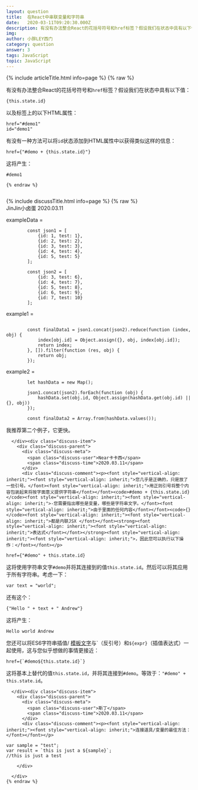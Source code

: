 ```yaml
---
layout: question
title:  在React中串联变量和字符串
date:   2020-03-11T09:20:30.000Z
description: 有没有办法整合React的花括号符号和href标签？假设我们在状态中具有以下值：{this.state.id}以及标签上的以下HTML属性：...
img: 
author: 小胖LEY西门
category: question
answer: 3
tags: JavaScript
topic: JavaScript
---
```

<div class="article-root">
  <div class="article">
    {% include articleTitle.html info=page %}
    {% raw %}
    <div class="article-content"><p><font style="vertical-align: inherit;"><font style="vertical-align: inherit;">有没有办法整合React的花括号符号和</font></font><code>href</code><font style="vertical-align: inherit;"><font style="vertical-align: inherit;">标签？</font><font style="vertical-align: inherit;">假设我们在状态中具有以下值：</font></font></p>

<pre><code>{this.state.id}
</code></pre>

<p><font style="vertical-align: inherit;"><font style="vertical-align: inherit;">以及标签上的以下HTML属性：</font></font></p>

<pre><code>href="#demo1"<font></font>
id="demo1"<font></font>
</code></pre>

<p><font style="vertical-align: inherit;"><font style="vertical-align: inherit;">有没有一种方法可以将</font></font><code>id</code><font style="vertical-align: inherit;"><font style="vertical-align: inherit;">状态</font><font style="vertical-align: inherit;">添加</font><font style="vertical-align: inherit;">到HTML属性中以获得类似这样的信息：</font></font></p>

<pre><code>href={"#demo + {this.state.id}"}
</code></pre>

<p><font style="vertical-align: inherit;"><font style="vertical-align: inherit;">这将产生：</font></font></p>

<pre><code>#demo1
</code></pre></div>
    {% endraw %}
  </div>
  <p style="height: 0;width:0;overflow: hidden;"> 第748篇《在React中串联变量和字符串》来自Winter(https://github.com/aiyld/aiyld.github.io)的站点</p>
  <div class="discuss-wrapper">
    {% include discussTitle.html info=page %}
    {% raw %}
    <div class="discuss-item">
        <div class="discuss-parent">
          <div class="discuss-meta">
            <span class="discuss-user">JinJin小卤蛋</span>
            <span class="discuss-time">2020.03.11</span>
          </div>
          <div class="discuss-comment"><p><font style="vertical-align: inherit;"><font style="vertical-align: inherit;">exampleData =</font></font></p>

<pre><code>        const json1 = [<font></font>
            {id: 1, test: 1},<font></font>
            {id: 2, test: 2},<font></font>
            {id: 3, test: 3},<font></font>
            {id: 4, test: 4},<font></font>
            {id: 5, test: 5}<font></font>
        ];<font></font>
<font></font>
        const json2 = [<font></font>
            {id: 3, test: 6},<font></font>
            {id: 4, test: 7},<font></font>
            {id: 5, test: 8},<font></font>
            {id: 6, test: 9},<font></font>
            {id: 7, test: 10}<font></font>
        ];<font></font>
</code></pre>

<p><font style="vertical-align: inherit;"><font style="vertical-align: inherit;">example1 =</font></font></p>

<pre><code><font></font>
        const finalData1 = json1.concat(json2).reduce(function (index, obj) {<font></font>
            index[obj.id] = Object.assign({}, obj, index[obj.id]);<font></font>
            return index;<font></font>
        }, []).filter(function (res, obj) {<font></font>
            return obj;<font></font>
        });<font></font>
</code></pre>

<p><font style="vertical-align: inherit;"><font style="vertical-align: inherit;">example2 =</font></font></p>

<pre><code>        let hashData = new Map();<font></font>
<font></font>
        json1.concat(json2).forEach(function (obj) {<font></font>
            hashData.set(obj.id, Object.assign(hashData.get(obj.id) || {}, obj))<font></font>
        });<font></font>
<font></font>
        const finalData2 = Array.from(hashData.values());<font></font>
</code></pre>

<p><font style="vertical-align: inherit;"><font style="vertical-align: inherit;">我推荐第二个例子，它更快。</font></font></p></div>
        </div>
        
      </div><div class="discuss-item">
        <div class="discuss-parent">
          <div class="discuss-meta">
            <span class="discuss-user">Near卡卡西</span>
            <span class="discuss-time">2020.03.11</span>
          </div>
          <div class="discuss-comment"><p><font style="vertical-align: inherit;"><font style="vertical-align: inherit;">您几乎是正确的，只是放了一些引号。</font><font style="vertical-align: inherit;">用正则引号将整个内容包装起来将按字面意义提供字符串</font></font><code>#demo + {this.state.id}</code><font style="vertical-align: inherit;"><font style="vertical-align: inherit;">-您需要指出哪些是变量，哪些是字符串文字。</font><font style="vertical-align: inherit;">由于里面的任何内容</font></font><code>{}</code><font style="vertical-align: inherit;"><font style="vertical-align: inherit;">都是内联JSX </font></font><strong><font style="vertical-align: inherit;"><font style="vertical-align: inherit;">表达式</font></font></strong><font style="vertical-align: inherit;"><font style="vertical-align: inherit;">，因此您可以执行以下操作：</font></font></p>

<pre><code>href={"#demo" + this.state.id}
</code></pre>

<p><font style="vertical-align: inherit;"><font style="vertical-align: inherit;">这将使用字符串文字</font></font><code>#demo</code><font style="vertical-align: inherit;"><font style="vertical-align: inherit;">并将其连接到的值</font></font><code>this.state.id</code><font style="vertical-align: inherit;"><font style="vertical-align: inherit;">。</font><font style="vertical-align: inherit;">然后可以将其应用于所有字符串。</font><font style="vertical-align: inherit;">考虑一下：</font></font></p>

<pre><code>var text = "world";
</code></pre>

<p><font style="vertical-align: inherit;"><font style="vertical-align: inherit;">还有这个：</font></font></p>

<pre><code>{"Hello " + text + " Andrew"}
</code></pre>

<p><font style="vertical-align: inherit;"><font style="vertical-align: inherit;">这将产生：</font></font></p>

<pre class="lang-none prettyprint-override"><code>Hello world Andrew 
</code></pre>

<p><font style="vertical-align: inherit;"><font style="vertical-align: inherit;">您还可以将ES6字符串插值/ </font></font><a href="https://developer.mozilla.org/en-US/docs/Web/JavaScript/Reference/Template_literals" rel="noreferrer"><font style="vertical-align: inherit;"><font style="vertical-align: inherit;">模板文字</font></font></a><font style="vertical-align: inherit;"><font style="vertical-align: inherit;">与`（反引号）和</font></font><code>${expr}</code><font style="vertical-align: inherit;"><font style="vertical-align: inherit;">（插值表达式）一起使用，这与您似乎想做的事情更接近：</font></font></p>

<pre><code>href={`#demo${this.state.id}`}
</code></pre>

<p><font style="vertical-align: inherit;"><font style="vertical-align: inherit;">这将基本上替代的值</font></font><code>this.state.id</code><font style="vertical-align: inherit;"><font style="vertical-align: inherit;">，并将其连接到</font></font><code>#demo</code><font style="vertical-align: inherit;"><font style="vertical-align: inherit;">。</font><font style="vertical-align: inherit;">等效于：</font></font><code>"#demo" + this.state.id</code><font style="vertical-align: inherit;"><font style="vertical-align: inherit;">。</font></font></p></div>
        </div>
        
      </div><div class="discuss-item">
        <div class="discuss-parent">
          <div class="discuss-meta">
            <span class="discuss-user">斯丁</span>
            <span class="discuss-time">2020.03.11</span>
          </div>
          <div class="discuss-comment"><p><font style="vertical-align: inherit;"><font style="vertical-align: inherit;">连接道具/变量的最佳方法：</font></font></p>

<pre><code>var sample = "test";    <font></font>
var result = `this is just a ${sample}`;    <font></font>
//this is just a test<font></font>
</code></pre></div>
        </div>
        
      </div>
    {% endraw %}
  </div>
<div>
